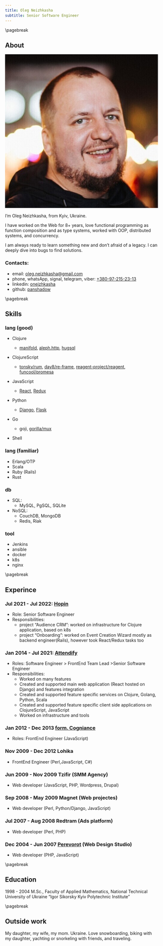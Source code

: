 ```yaml
---
title: Oleg Neizhkasha
subtitle: Senior Software Engineer
---
```

\pagebreak
## About
![](me.jpeg)

I’m Oleg Neizhkasha, from Kyiv, Ukraine.

I have worked on the Web for 8+ years, love functional programming as function composition and as type systems, worked with OOP, distributed systems, and concurrency.

I am always ready to learn something new and don’t afraid of a legacy. I can deeply dive into bugs to find solutions.

### Contacts:
- email: [oleg.neizhkasha@gmail.com](mailto:oleg.neizhkasha@gmail.com)
- phone, whatsApp, signal, telegram, viber: [+380-97-215-23-13](tel:+380-97-215-23-13)
- linkedin: [oneizhkasha](https://www.linkedin.com/in/oneizhkasha/)
- github: [panshadow](https://github.com/panshadow)


\pagebreak
## Skills

### lang (good) 
 - Clojure
   - [manifold](https://aleph.io/manifold/rationale.html), [aleph.http](https://aleph.io/aleph/http.html), [hugsql](https://www.hugsql.org/)
 
 - ClojureScript
   - [tonsky/rum](https://github.com/tonsky/rum), [day8/re-frame](http://day8.github.io/re-frame/), [reagent-project/reagent](https://github.com/reagent-project/reagent), [funcool/promesa](https://cljdoc.org/d/funcool/promesa)
 
 - JavaScript
   - [React](https://reactjs.org/), [Redux](https://redux.js.org/)

 - Python
   - [Django](https://www.djangoproject.com/), [Flask](https://flask.palletsprojects.com/)

 - Go
   - goji, [gorilla/mux](https://github.com/gorilla/mux)
 
 - Shell

### lang (familiar) 
 - Erlang/OTP
 - Scala
 - Ruby (Rails)
 - Rust

### db
 - SQL:
   - MySQL, PgSQL, SQLite
 - NoSQL:
   - CouchDB, MongoDB
   - Redis, Riak

### tool
 - Jenkins
 - ansible
 - docker
 - k8s
 - nginx

\pagebreak
## Experince

### Jul 2021 - Jul 2022: [Hopin](https://hopin.com/)

- Role: Senior Software Engineer
- Responsibilities:
  - project “Audience CRM”: worked on infrastructure for Clojure application, based on k8s
  - project “Onboarding”: worked on Event Creation Wizard mostly as backend engineer(Rails), however took React/Redux tasks too
 
### Jan 2014 - Jul 2021: [Attendify](https://attendify.com/)
 
- Roles: Software Engineer > FrontEnd Team Lead >Senior Software Engineer
- Responsibilities: 
  - Worked on many features
  - Created and supported main web application (React hosted on Django) and features integration
  - Created and supported feature specific services on Clojure, Golang, Python, Scala 
  - Created and supported feature specific client side applications on ClojureScript, JavaScript
  - Worked on infrastructure and tools
  
### Jan 2012 - Dec 2013 [form. Cogniance](https://star.global)

- Roles: FrontEnd Engineer (JavaScript)
  
### Nov 2009 - Dec 2012 Lohika 

- FrontEnd Engineer (Perl,JavaScript, C#)
  
### Jun 2009 - Nov 2009 Tzifir (SMM Agency)

- Web developer (JavaScript, PHP, Wordpress, Drupal)

### Sep 2008 - May 2009 Magnet (Web projectes)

- Web developer (Perl, Python/Django, JavaScript)
  
### Jul 2007 - Aug 2008 Redtram (Ads platform)

- Web developer (Perl, PHP)
  
### Dec 2004 - Jun 2007 [Perevorot](https://perevorot.com) (Web Design Studio)

- Web developer (PHP, JavaScript)

\pagebreak
## Education

1998 - 2004 M.Sc., Faculty of Applied Mathematics, National Technical University of Ukraine “Igor Sikorsky Kyiv Polytechnic Institute”

\pagebreak
## Outside work

My daughter, my wife, my mom. Ukraine. Love snowboarding, biking with my daughter, yachting or snorkeling with friends, and traveling.